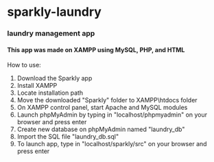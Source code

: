 # sparkly-laundry
### laundry management app
#### This app was made on XAMPP using MySQL, PHP, and HTML

How to use:
1. Download the Sparkly app
2. Install XAMPP
3. Locate installation path
4. Move the downloaded "Sparkly" folder to XAMPP\htdocs folder
5. On XAMPP control panel, start Apache and MySQL modules
6. Launch phpMyAdmin by typing in "localhost/phpmyadmin" on your browser and press enter
7. Create new database on phpMyAdmin named "laundry_db"
8. Import the SQL file "laundry_db.sql"
9. To launch app, type in "localhost/sparkly/src" on your browser and press enter
